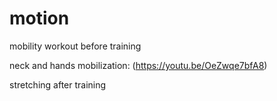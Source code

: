 # motion

mobility workout before training

neck and hands mobilization:
(https://youtu.be/OeZwqe7bfA8)

stretching after training
